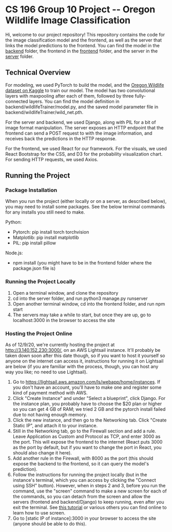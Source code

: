 # CS 196 Group 10 Project -- Oregon Wildlife Image Classification

Hi, welcome to our project repository! This repository contains the code for the image classification model and the frontend, as well as the server that links the model predictions to the frontend. You can find the model in the [backend](https://github.com/CS196Illinois/group10/tree/master/backend) folder, the frontend in the [frontend](https://github.com/CS196Illinois/group10/tree/master/frontend) folder, and the server in the [server](https://github.com/CS196Illinois/group10/tree/master/server) folder.

## Technical Overview
For modeling, we used PyTorch to build the model, and the [Oregon Wildlife dataset on Kaggle](https://www.kaggle.com/virtualdvid/oregon-wildlife/notebooks) to train our model. The model has two convolutional layers with maxpooling after each of them, followed by three fully-connected layers. You can find the model definition in backend/wildlifeTrainer/model.py, and the saved model parameter file in backend/wildlifeTrainer/wild_net.pth.

For the server and backend, we used Django, along with PIL for a bit of image format manipulation. The server exposes an HTTP endpoint that the frontend can send a POST request to with the image information, and receives back the predictions in the HTTP response.

For the frontend, we used React for our framework. For the visuals, we used React Bootstrap for the CSS, and D3 for the probability visualization chart. For sending HTTP requests, we used Axios.

## Running the Project
### Package Installation
When you run the project (either locally or on a server, as described below), you may need to install some packages. See the below
terminal commands for any installs you still need to make.

Python:
- Pytorch: pip install torch torchvision
- Matplotlib: pip install matplotlib
- PIL: pip install pillow

Node.js:
- npm install (you might have to be in the frontend folder where the package.json file is)

### Running the Project Locally
1. Open a terminal window, and clone the repository
2. cd into the server folder, and run python3 manage.py runserver
3. Open another terminal window, cd into the frontend folder, and run npm start
4. The servers may take a while to start, but once they are up, go to localhost:3000 in the browser to access the site

### Hosting the Project Online
As of 12/9/20, we're currently hosting the project at http://3.140.152.230:3000/, on an AWS Lightsail instance. It'll probably be taken down soon after this date though, so if you want to host it yourself so anyone on the internet can access it, instructions for running it on Lightsail are below (if you are familiar with the process, though, you can host any way you like; no need to use Lightsail).

1. Go to https://lightsail.aws.amazon.com/ls/webapp/home/instances. If you don't have an account, you'll have to make one and register some kind of payment method with AWS.
2. Click "Create Instance" and under "Select a blueprint", click Django. For the instance plan, you probably have to choose the $20 plan or higher so you can get 4 GB of RAM; we tried 2 GB and the pytorch install failed due to not having enough memory.
3. Click the new instance, and then go to the Networking tab. Click "Create Static IP", and attach it to your instance.
4. Still in the Networking tab, go to the Firewall section and add a rule. Leave Application as Custom and Protocol as TCP, and enter 3000 as the port. This will expose the frontend to the internet (React puts 3000 as the port by default, but if you want to change the port in React, you should also change it here).
5. Add another rule in the Firewall, with 8000 as the port (this should expose the backend to the frontend, so it can query the model's prediction).
6. Follow the instructions for running the project locally (but in the instance's terminal, which you can access by clicking the "Connect using SSH" button). However, when in steps 2 and 3, before you run the command, use the "screen" command to make a new screen for each of the commands, so you can detach from the screen and allow the servers (frontend and backend/Django) to keep running, even after you exit the terminal. See [this tutorial](https://linuxize.com/post/how-to-use-linux-screen/) or various others you can find online to learn how to use screen.
7. Go to [static IP of instance]:3000 in your browser to access the site (anyone should be able to do this).

